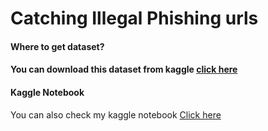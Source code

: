 # Catching Illegal Phishing urls
<h4>Where to get dataset?<h4>
You can download this dataset from kaggle <a href='https://www.kaggle.com/ashharfarooqui/phising-urls'>click here</a>

<h4>Kaggle Notebook</h4>
You can also check my kaggle notebook <a href="https://www.kaggle.com/ashharfarooqui/catching-illegal-phishing">Click here</a>